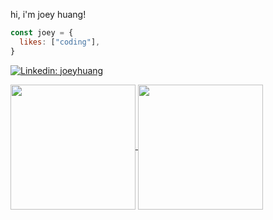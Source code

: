 <p> hi, i'm joey huang!

```javascript
const joey = {
  likes: ["coding"],
}
```
</p>

[![Linkedin: joeyhuang](https://img.shields.io/badge/-joeyhuang-blue?style=flat-square&logo=Linkedin&logoColor=white&link=https://www.linkedin.com/in/joeyhuang3/)](https://www.linkedin.com/in/joeyhuang3/)

<a href="https://github.com/anuraghazra/github-readme-stats">
  <img height=200 align="center" src="https://github-readme-stats.vercel.app/api?username=jyyhuang&theme=dark&show_icons=true" />
</a>
<a href="https://github.com/anuraghazra/convoychat">
  <img height=200 align="center" src="https://github-readme-stats.vercel.app/api/top-langs?username=jyyhuang&layout=compact&langs_count=8&card_width=320&theme=dark" />
</a>

